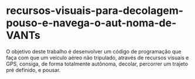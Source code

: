 # recursos-visuais-para-decolagem-pouso-e-navega-o-aut-noma-de-VANTs
O objetivo deste trabalho é desenvolver um código de programação que faça com que um veículo aéreo não tripulado, através de recursos visuais e GPS, consiga, de forma totalmente autônoma, decolar, percorrer um trajeto pré definido, e pousar.
